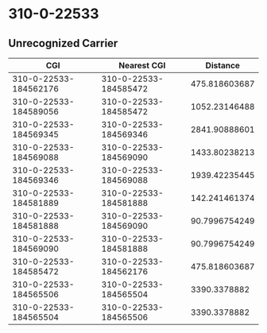 # 310-0-22533
## Unrecognized Carrier


| CGI | Nearest CGI | Distance |
|-----|-------------|----------|
| 310-0-22533-184562176 | 310-0-22533-184585472 | 475.818603687 |
| 310-0-22533-184589056 | 310-0-22533-184585472 | 1052.23146488 |
| 310-0-22533-184569345 | 310-0-22533-184569346 | 2841.90888601 |
| 310-0-22533-184569088 | 310-0-22533-184569090 | 1433.80238213 |
| 310-0-22533-184569346 | 310-0-22533-184569088 | 1939.42235445 |
| 310-0-22533-184581889 | 310-0-22533-184581888 | 142.241461374 |
| 310-0-22533-184581888 | 310-0-22533-184569090 | 90.7996754249 |
| 310-0-22533-184569090 | 310-0-22533-184581888 | 90.7996754249 |
| 310-0-22533-184585472 | 310-0-22533-184562176 | 475.818603687 |
| 310-0-22533-184565506 | 310-0-22533-184565504 | 3390.3378882 |
| 310-0-22533-184565504 | 310-0-22533-184565506 | 3390.3378882 |
